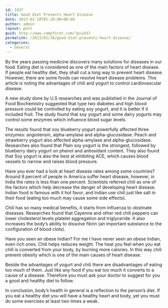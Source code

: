 ```yaml
---
id: 1437
title: Good diet Prevents Heart Disease
date: 2013-02-18T05:10:00+00:00
author: admin
layout: post
guid: http://www.campforet.com/?p=1437
permalink: /2013/02/18/good-diet-prevents-heart-disease/
categories:
  - General
---
```

By the years passing medicine discovers many solutions for diseases in our food. Eating diet is considered as one of the main factors of heart disease. If people eat healthy diet, they shall cut a long way to prevent heart disease. However, there are some foods can resolve heart disease problems. This article is noting the advantages of chili and yogurt to control cardiovascular disease.

A new study done by U.S researches and was published in the Journal of Food Biochemistry suggested that type two diabetes and high blood pressure could be controlled by eating soy yogurt, and it is better if it included fruit. The study found that soy yogurt and some dairy yogurts may control some enzymes which influence blood sugar levels.

The results found that soy blueberry yogurt powerfully affected three enzymes: angiotensin, alpha-amylase and alpha-glucosidase. Peach and strawberry yogurt also affected alpha-amylase and alpha-glucosidase. Researches also found that Plain soy yogurt is the strongest, followed by blueberry dairy yogurt on phenol and antioxidant content. They also found that Soy yogurt is also the best at inhibiting ACE, which causes blood vessels to narrow and raises blood pressure.
  
Have you ever had a look at heart disease rates among some countries? Around 8 percent of people in America suffer heart disease, however, in India the rates is less than one percent. Scientists referred chili as one of the factors which help decrease the danger of developing heart disease. Indian food is famous with it hot favor, and Indian use chili just like salt in their food (eating too much may cause some side effects).

Chili has so many medical benefits, it starts from influenza to obstinate diseases. Researches found that Cayenne and other red chili peppers can lower cholesterol levels platelet aggregation and triglyceride. It also increases the body’s ability to dissolve fibrin (an important substance to the configuration of blood clots).

Have you seen an obese Indian? For me I have never seen an obese Indian, even rich ones. Chili helps reduces weight. The heat you feel when you eat chili is converted from your body, by burning more calories. In this way chili prevent obesity which is one of the main causes of heart disease.

Beside the advantages of yogurt and chili there are disadvantages of eating too much of them. Just like any food if you eat too much it converts to a cause of a disease. Therefore you must ask your doctor to suggest for you a good and healthy diet to follow.

In conclusion, body’s health in general is a reflection to the person’s diet. If you eat a healthy diet you will have a healthy heart and body, yet you must do some exercises at least two times a weak.